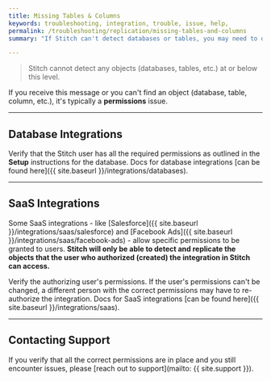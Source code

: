 ```yaml
---
title: Missing Tables & Columns
keywords: troubleshooting, integration, trouble, issue, help,
permalink: /troubleshooting/replication/missing-tables-and-columns
summary: "If Stitch can't detect databases or tables, you may need to double-check your user's permission settings."

---
```


> Stitch cannot detect any objects (databases, tables, etc.) at or below this level.

If you receive this message or you can't find an object (database, table, column, etc.), it's typically a **permissions** issue.

---

## Database Integrations
Verify that the Stitch user has all the required permissions as outlined in the **Setup** instructions for the database. Docs for database integrations [can be found here]({{ site.baseurl }}/integrations/databases).

---

## SaaS Integrations

Some SaaS integrations - like [Salesforce]({{ site.baseurl }}/integrations/saas/salesforce) and [Facebook Ads]({{ site.baseurl }}/integrations/saas/facebook-ads) - allow specific permissions to be granted to users. **Stitch will only be able to detect and replicate the objects that the user who authorized (created) the integration in Stitch can access.**

Verify the authorizing user's permissions. If the user's permissions can't be changed, a different person with the correct permissions may have to re-authorize the integration. Docs for SaaS integrations [can be found here]({{ site.baseurl }}/integrations/saas).

---

## Contacting Support

If you verify that all the correct permissions are in place and you still encounter issues, please [reach out to support](mailto: {{ site.support }}).